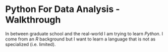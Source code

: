 # Python For Data Analysis - Walkthrough
In between graduate school and the real-world I am trying to learn *Python*. I come from an *R* background but I want to learn a language that is not as specialized (i.e. limited).
